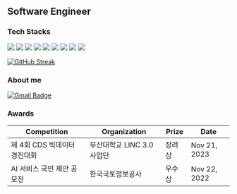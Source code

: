 
## Software Engineer

### Tech Stacks

<img src="https://img.shields.io/badge/Python-3766AB?style=flat-square&logo=Python&logoColor=white"/> <img src="https://img.shields.io/badge/JavaScript-F7DF1E?style=flat-square&logo=JavaScript&logoColor=white"/> <img src="https://img.shields.io/badge/C-A8B9CC?style=flat-square&logo=C&logoColor=white"/> <img src="https://img.shields.io/badge/C++-00599C?style=flat-square&logo=C++&logoColor=white"/> <img src="https://img.shields.io/badge/Kotlin-7F52FF?style=flat-square&logo=Kotlin&logoColor=white"/> <img src="https://img.shields.io/badge/PostgreSQL-4169E1?style=flat-square&logo=PostgreSQL&logoColor=white"/> <img src="https://img.shields.io/badge/Docker-2496ED?style=flat-square&logo=Docker&logoColor=white"/> <img src="https://img.shields.io/badge/Ubuntu-E95420?style=flat-square&logo=Ubuntu&logoColor=white"/> <img src="https://img.shields.io/badge/Github-181717?style=flat-square&logo=Github&logoColor=white"/>

[![GitHub Streak](https://streak-stats.demolab.com?user=xdbsgk&theme=radical)](https://git.io/streak-stats)

### About me

[![Gmail Badge](https://img.shields.io/badge/Gmail-d14836?style=flat-square&logo=Gmail&logoColor=white&link=mailto:yunha@pusan.ac.kr)](yunha@pusan.ac.kr)

### Awards

| Competition | Organization | Prize | Date |
| --- | --- | --- | --- |
| 제 4회 CDS 빅데이터 경진대회  | 부산대학교 LINC 3.0 사업단 | 장려상 | Nov 21, 2023 |
| AI 서비스 국민 제안 공모전 | 한국국토정보공사 | 우수상 | Nov 22, 2022 |
